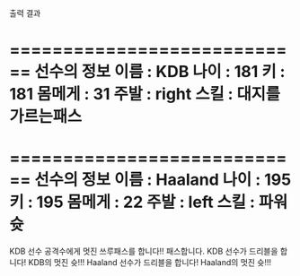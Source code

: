 
출력 결과

============================
선수의 정보
이름 : KDB
나이 : 181
키 : 181
몸메게 : 31
주발 : right
스킬 : 대지를가르는패스
============================
============================
선수의 정보
이름 : Haaland
나이 : 195
키 : 195
몸메게 : 22
주발 : left
스킬 : 파워슛
============================
KDB 선수 공격수에게 멋진 쓰루패스를 합니다!!
패스합니다.
KDB 선수가 드리블을 합니다!
KDB의 멋진 슛!!!
Haaland 선수가 드리블을 합니다!
Haaland의 멋진 슛!!!